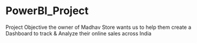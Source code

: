 # PowerBI_Project
Project Objective the owner of Madhav Store wants us to help them create a Dashboard to track &amp; Analyze their online sales across India 
